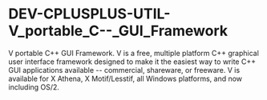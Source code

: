 DEV-CPLUSPLUS-UTIL-V_portable_C--_GUI_Framework
===============================================

V portable C++ GUI Framework. V is a free, multiple platform C++ graphical user interface framework designed to make it the easiest way to write C++ GUI applications available -- commercial, shareware, or freeware. V is available for X Athena, X Motif/Lesstif, all Windows platforms, and now including OS/2.

